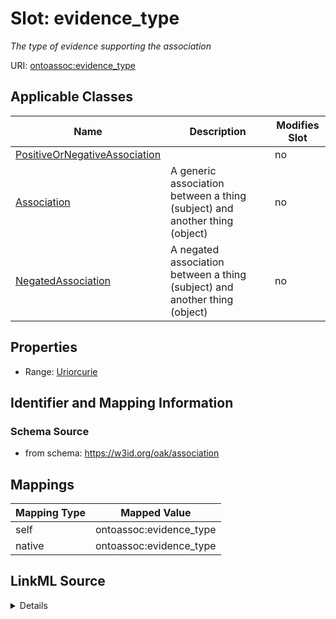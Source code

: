 

# Slot: evidence_type


_The type of evidence supporting the association_





URI: [ontoassoc:evidence_type](https://w3id.org/oak/association/evidence_type)



<!-- no inheritance hierarchy -->





## Applicable Classes

| Name | Description | Modifies Slot |
| --- | --- | --- |
| [PositiveOrNegativeAssociation](PositiveOrNegativeAssociation.md) |  |  no  |
| [Association](Association.md) | A generic association between a thing (subject) and another thing (object) |  no  |
| [NegatedAssociation](NegatedAssociation.md) | A negated association between a thing (subject) and another thing (object) |  no  |







## Properties

* Range: [Uriorcurie](Uriorcurie.md)





## Identifier and Mapping Information







### Schema Source


* from schema: https://w3id.org/oak/association




## Mappings

| Mapping Type | Mapped Value |
| ---  | ---  |
| self | ontoassoc:evidence_type |
| native | ontoassoc:evidence_type |




## LinkML Source

<details>
```yaml
name: evidence_type
description: The type of evidence supporting the association
from_schema: https://w3id.org/oak/association
rank: 1000
alias: evidence_type
domain_of:
- PositiveOrNegativeAssociation
range: uriorcurie

```
</details>